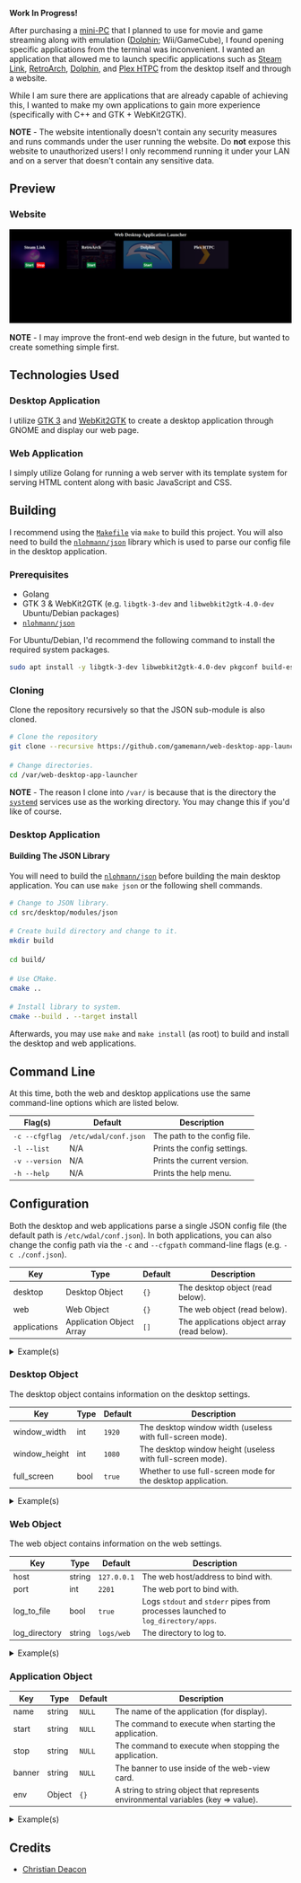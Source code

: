**Work In Progress!**

After purchasing a [mini-PC](https://www.amazon.com/dp/B0D5CS3CDS) that I planned to use for movie and game streaming along with emulation ([Dolphin](https://dolphin-emu.org/); Wii/GameCube), I found opening specific applications from the terminal was inconvenient. I wanted an application that allowed me to launch specific applications such as [Steam Link](https://store.steampowered.com/app/353380/Steam_Link/), [RetroArch](https://www.retroarch.com/), [Dolphin](https://dolphin-emu.org/), and [Plex HTPC](https://support.plex.tv/articles/htpc-getting-started/) from the desktop itself and through a website.

While I am sure there are applications that are already capable of achieving this, I wanted to make my own applications to gain more experience (specifically with C++ and GTK + WebKit2GTK).

**NOTE** - The website intentionally doesn't contain any security measures and runs commands under the user running the website. Do **not** expose this website to unauthorized users! I only recommend running it under your LAN and on a server that doesn't contain any sensitive data.

## Preview
### Website
![Website Preview](./preview/web-preview01.png)

**NOTE** - I may improve the front-end web design in the future, but wanted to create something simple first.

## Technologies Used
### Desktop Application
I utilize [GTK 3](https://docs.gtk.org/gtk3/) and [WebKit2GTK](https://webkitgtk.org/) to create a desktop application through GNOME and display our web page.

### Web Application
I simply utilize Golang for running a web server with its template system for serving HTML content along with basic JavaScript and CSS.

## Building
I recommend using the [`Makefile`](./Makefile) via `make` to build this project. You will also need to build the [`nlohmann/json`](https://github.com/nlohmann/json) library which is used to parse our config file in the desktop application.

### Prerequisites
* Golang
* GTK 3 & WebKit2GTK (e.g. `libgtk-3-dev` and `libwebkit2gtk-4.0-dev` Ubuntu/Debian packages)
* [`nlohmann/json`](https://github.com/nlohmann/json)

For Ubuntu/Debian, I'd recommend the following command to install the required system packages.

```bash
sudo apt install -y libgtk-3-dev libwebkit2gtk-4.0-dev pkgconf build-essential make cmake golang-go
```

### Cloning
Clone the repository recursively so that the JSON sub-module is also cloned.

```bash
# Clone the repository
git clone --recursive https://github.com/gamemann/web-desktop-app-launcher.git /var/web-desktop-app-launcher

# Change directories.
cd /var/web-desktop-app-launcher
```

**NOTE** - The reason I clone into `/var/` is because that is the directory the [`systemd`](./systemd/) services use as the working directory. You may change this if you'd like of course.

### Desktop Application
#### Building The JSON Library
You will need to build the [`nlohmann/json`](https://github.com/nlohmann/json) before building the main desktop application. You can use `make json` or the following shell commands.

```bash
# Change to JSON library.
cd src/desktop/modules/json

# Create build directory and change to it.
mkdir build

cd build/

# Use CMake.
cmake ..

# Install library to system.
cmake --build . --target install
```

Afterwards, you may use `make` and `make install` (as root) to build and install the desktop and web applications.

## Command Line
At this time, both the web and desktop applications use the same command-line options which are listed below.

| Flag(s) | Default | Description |
| ----- | ------- | ----------- |
| `-c --cfgflag` | `/etc/wdal/conf.json` | The path to the config file. |
| `-l --list` | N/A | Prints the config settings. |
| `-v --version` | N/A | Prints the current version. |
| `-h --help` | N/A | Prints the help menu. |

## Configuration
Both the desktop and web applications parse a single JSON config file (the default path is `/etc/wdal/conf.json`). In both applications, you can also change the config path via the `-c` and `--cfgpath` command-line flags (e.g. `-c ./conf.json`).

| Key | Type | Default | Description |
| --- | ---- | ------- | ----------- |
| desktop | Desktop Object | `{}` | The desktop object (read below). |
| web | Web Object | `{}` | The web object (read below). |
| applications | Application Object Array | `[]` | The applications object array (read below). |

<details>
    <summary>Example(s)</summary>

```json
{
    "desktop": {
        ...
    },
    "web": {
        ...
    },
    "apps": [
        ...
    ]
}
```
</details>

### Desktop Object
The desktop object contains information on the desktop settings.

| Key | Type | Default | Description |
| --- | ---- | ------- | ----------- |
| window_width | int | `1920` | The desktop window width (useless with full-screen mode). |
| window_height | int | `1080` | The desktop window height (useless with full-screen mode). |
| full_screen | bool | `true` | Whether to use full-screen mode for the desktop application. |

<details>
    <summary>Example(s)</summary>

```json
{
    "window_width": 1200,
    "window_height": 720,
    "full_screen": false
}
```
</details>

### Web Object
The web object contains information on the web settings.

| Key | Type | Default | Description |
| --- | ---- | ------- | ----------- |
| host | string | `127.0.0.1` | The web host/address to bind with. |
| port | int | `2201` | The web port to bind with. |
| log_to_file | bool | `true` | Logs `stdout` and `stderr` pipes from processes launched to `log_directory/apps`. |
| log_directory | string | `logs/web` | The directory to log to. |

<details>
    <summary>Example(s)</summary>

```json
{
    "host": "192.168.1.5",
    "port": 80,
}
```
</details>

### Application Object
| Key | Type | Default | Description |
| --- | ---- | ------- | ----------- |
| name | string | `NULL` | The name of the application (for display). |
| start | string | `NULL` | The command to execute when starting the application. |
| stop | string | `NULL` | The command to execute when stopping the application. |
| banner | string | `NULL` | The banner to use inside of the web-view card. |
| env | Object | `{}` | A string to string object that represents environmental variables (key => value). |

<details>
    <summary>Example(s)</summary>

```json
[
    {
        "name": "Steam Link",
        "start": "flatpak run com.valvesoftware.SteamLink",
        "stop": "flatpak stop com.valvesoftware.SteamLink",
        "banner": "/images/steam.jpg",
        "env": {
            "DISPLAY": ":0",
            "SOMETHINGELSE": "2"
        }
    },
    {
        "name": "RetroArch",
        "start": "retroarch",
        "banner": "/images/retroarch.png"
    },
    {
        "name": "Dolphin",
        "start": "dolphin-emu",
        "banner": "/images/dolphin.jpg"
    },
    {
        "name": "Plex HTPC",
        "start": "",
        "stop": "",
        "banner": "/images/plex.png"
    }
]
```
</details>

## Credits
* [Christian Deacon](https://github.com/gamemann)
